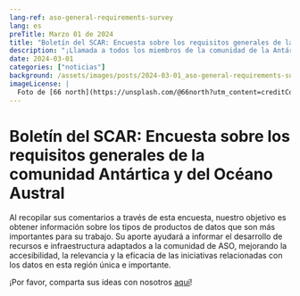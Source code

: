 ```yaml
---
lang-ref: aso-general-requirements-survey
lang: es
preTitle: Marzo 01 de 2024
title: "Boletín del SCAR: Encuesta sobre los requisitos generales de la comunidad antártica y del Océano Austral"
description: "¡Llamada a todos los miembros de la comunidad de la Antártida y el Océano Austral!"
date: 2024-03-01
categories: ["noticias"]
background: /assets/images/posts/2024-03-01_aso-general-requirements-survey.jpg
imageLicense: |
  Foto de [66 north](https://unsplash.com/@66north?utm_content=creditCopyText&utm_medium=referral&utm_source=unsplash) en [Unsplash](https://unsplash.com/photos/brown-rocky-mountain-under-cloudy-sky-during-daytime-NaQMJ-xNDWI?utm_content=creditCopyText&utm_medium=referral&utm_source=unsplash)
---
```



# Boletín del SCAR: Encuesta sobre los requisitos generales de la comunidad Antártica y del Océano Austral

Al recopilar sus comentarios a través de esta encuesta, nuestro objetivo es obtener información sobre los tipos de productos de datos que son más importantes para su trabajo. Su aporte ayudará a informar el desarrollo de recursos e infraestructura adaptados a la comunidad de ASO, mejorando la accesibilidad, la relevancia y la eficacia de las iniciativas relacionadas con los datos en esta región única e importante.

¡Por favor, comparta sus ideas con nosotros [aquí](https://forms.gle/XTZwFr1CWqEW5mKH7)!
